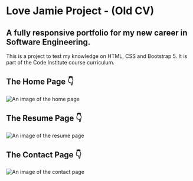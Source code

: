 # Love Jamie Project - (Old CV)

## A fully responsive portfolio for my new career in Software Engineering.

This is a project to test my knowledge on HTML, CSS and Bootstrap 5. It is part of the Code Institute course curriculum.

## The Home Page 👇
<img src="assets/images/Love-jamie-home.png" alt="An image of the home page">

## The Resume Page 👇
<img src="assets/images/Love-jamie-resume.png" alt="An image of the resume page">

## The Contact Page 👇
<img src="assets/images/Love-jamie-contact.png" alt="An image of the contact page">
